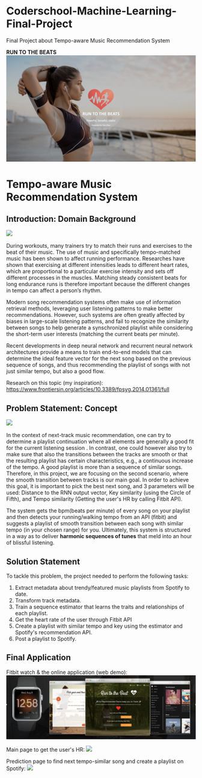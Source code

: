 # Coderschool-Machine-Learning-Final-Project
Final Project about Tempo-aware Music Recommendation System

**RUN TO THE BEATS**
![](https://github.com/gotbutchi/Coderschool-Machine-Learning-Final-Project/blob/master/pic/theme.png)

# Tempo-aware Music Recommendation System

## Introduction: Domain Background

![](https://i.imgur.com/ZrS9pqM.png)

During workouts, many trainers try to match their runs and exercises to the beat of their music. The use of music and specifically tempo-matched music has been shown to affect running performance. Researches have shown that exercising at different intensities leads to different heart rates, which are proportional to a particular exercise intensity and sets off different processes in the muscles. Matching steady consistent beats for long endurance runs is therefore important because the different changes in tempo can affect a person’s rhythm.

[](https://i.imgur.com/IeummDd.png)

Modern song recommendation systems often make use of information retrieval methods, leveraging user listening patterns to make better recommendations. However, such systems are often greatly affected by biases in large-scale listening patterns, and fail to recognize the similarity between songs to help generate a synschronized playlist while considering the short-term user interests (matching the current beats per minute).

Recent developments in deep neural network and recurrent neural network architectures provide a means to train end-to-end models that can determine the ideal feature vector for the next song based on the previous sequence of songs, and thus recommending the playlist of songs with not just similar tempo, but also a good flow.

Research on this topic (my inspiration): https://www.frontiersin.org/articles/10.3389/fpsyg.2014.01361/full

## Problem Statement: Concept

![](https://i.imgur.com/SXuXRpY.png)

In the context of next-track music recommendation, one can try to determine a playlist continuation where all elements are generally a good fit for the current listening session . In contrast, one could however also try to make sure that also the transitions between the tracks are smooth or that the resulting playlist has certain characteristics, e.g., a continuous increase of the tempo.
A good playlist is more than a sequence of similar songs. Therefore, in this project, we are focusing on the second scenario, where the smooth transition between tracks is our main goal. In order to achieve this goal, it is important to pick the best next song, and 3 parameters will be used: Distance to the RNN output vector, Key similarity (using the Circle of Fifth), and Tempo similarity (Getting the user's HR by calling Fitbit API).

The system gets the bpm(beats per minute) of every song on your playlist and then detects your running/walking tempo from an API (fitbit) and suggests a playlist of smooth transition between each song with similar tempo (in your chosen range) for you. Ultimately, this system is structured in a way as to deliver **harmonic sequences of tunes** that meld into an hour of blissful listening.

## Solution Statement

To tackle this problem, the project needed to perform the following tasks:

1. Extract metadata about trendy/featured music playlists from Spotify to date.
2. Transform track metadata.
3. Train a sequence estimator that learns the traits and relationships of each playlist.
4. Get the heart rate of the user through Fitbit API
5. Create a playlist with similar tempo and key using the estimator and Spotify's recommendation API.
6. Post a playlist to Spotify.

## Final Application
Fitbit watch & the online application (web demo):
![](https://github.com/gotbutchi/Coderschool-Machine-Learning-Final-Project/blob/master/pic/demo.png)

Main page to get the user's HR:
![](https://github.com/gotbutchi/Coderschool-Machine-Learning-Final-Project/blob/master/pic/main.png)

Prediction page to find next tempo-similar song and create a playlist on Spotify:
![](https://github.com/gotbutchi/Coderschool-Machine-Learning-Final-Project/blob/master/pic/predic.png)
